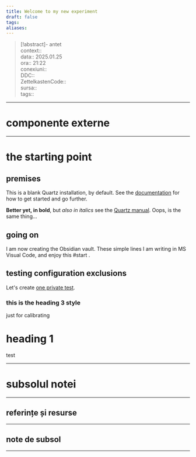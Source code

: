 ```yaml
---
title: Welcome to my new experiment
draft: false
tags: 
aliases:
---
```

> [!abstract]- antet  
> context::  
> data:: 2025.01.25  
> ora:: 21:22  
> conexiuni::  
> DDC::  
> ZettelkastenCode::  
> sursa::  
> tags::  


---
# componente externe


---

# the starting point

## premises

This is a blank Quartz installation, by default.
See the [documentation](https://quartz.jzhao.xyz) for how to get started and go further.

**Better yet, in bold**, but *also in italics* see the [Quartz manual](https://quartz.jzhao.xyz/). Oops, is the same thing...

## going on

I am now creating the Obsidian vault. These simple lines I am writing in MS Visual Code, and enjoy this #start .

## testing configuration exclusions

Let's create [one private test](private/private-test.md).

### this is the heading 3 style

just for calibrating

# heading 1

test



---
# subsolul notei
---
## referințe și resurse


---
## note de subsol
---


